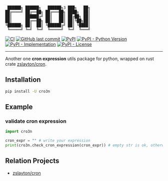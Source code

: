 ```
 ██████╗ ██████╗   ██████╗3 ███╗   ██╗
██╔════╝ ██╔══██╗ ██╔═══██╗ ████╗  ██║
██║      ██████╔╝ ██║   ██║ ██╔██╗ ██║
██║      ██╔══██╗ ██║   ██║ ██║╚██╗██║
╚██████╗ ██║  ██║ ╚██████╔╝ ██║ ╚████║
 ╚═════╝ ╚═╝  ╚═╝  ╚═════╝  ╚═╝  ╚═══╝
```

[![CI](https://github.com/StrayDragon/cro3n/actions/workflows/CI.yml/badge.svg?branch=main)](https://github.com/StrayDragon/cro3n/actions/workflows/CI.yml)
[![GitHub last commit](https://img.shields.io/github/last-commit/straydragon/cro3n)](https://github.com/StrayDragon/cro3n/commits)
[![PyPI](https://img.shields.io/pypi/v/cro3n)](https://pypi.org/project/cro3n)
[![PyPI - Python Version](https://img.shields.io/pypi/pyversions/cro3n)](https://pypi.org/project/cro3n)
[![PyPI - Implementation](https://img.shields.io/pypi/implementation/cro3n)](https://pypi.org/project/cro3n)
[![PyPI - License](https://img.shields.io/pypi/l/cro3n)](https://github.com/StrayDragon/cro3n/blob/main/LICENSE)

---

Another one **cron expression** utils package for python, wrapped on rust crate [zslayton/cron](https://github.com/zslayton/cron).

## Installation
```bash
pip install -U cro3n
```

## Example

### validate cron expression
```python
import cro3n

cron_expr = "" # write your expression
print(cro3n.check_cron_expression(cron_expr)) # empty str is ok, otherwise means errors
```

## Relation Projects

- [zslayton/cron](https://github.com/zslayton/cron)
